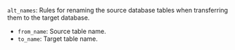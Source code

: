 `alt_names`: Rules for renaming the source database tables when transferring them to the target database.

* `from_name`: Source table name.
* `to_name`: Target table name.
